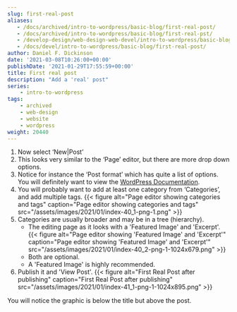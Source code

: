 ```yaml
---
slug: first-real-post
aliases:
   - /docs/archived/intro-to-wordpress/basic-blog/first-real-post/
   - /docs/archived/intro-to-wordpress/basic-blog/first-real-pst/
   - /develop-design/web-design-web-devel/intro-to-wordpress/basic-blog/first-real-post/
   - /docs/devel/intro-to-wordpress/basic-blog/first-real-post/
author: Daniel F. Dickinson
date: '2021-03-08T10:26:00+00:00'
publishDate: '2021-01-29T17:55:59+00:00'
title: First real post
description: "Add a 'real' post"
series:
    - intro-to-wordpress
tags:
    - archived
    - web-design
    - website
    - wordpress
weight: 20440
---
```


1. Now select ‘New|Post’
2. This looks very similar to the ‘Page’ editor, but there are more drop down options.
3. Notice for instance the ‘Post format’ which has quite a list of options. You will definitely want to view the [WordPress Documentation](https://wordpress.org/support/).
4. You will probably want to add at least one category from ‘Categories’, and add multiple tags.
   {{< figure alt="Page editor showing categories and tags" caption="Page editor showing categories and tags" src="/assets/images/2021/01/index-40_1-png-1.png" >}}
5. Categories are usually broader and may be in a tree (hierarchy).
   * The editing page as it looks with a 'Featured Image' and 'Excerpt'.
     {{< figure alt="Page editor showing 'Featured Image' and 'Excerpt'" caption="Page editor showing 'Featured Image' and 'Excerpt'" src="/assets/images/2021/01/index-40_2-png-1-1024x679.png" >}}
   * Both are optional.
   * A 'Featured Image' is highly recommended.
6. Publish it and 'View Post'.
   {{< figure alt="First Real Post after publishing" caption="First Real Post after publishing" src="/assets/images/2021/01/index-41_1-png-1-1024x895.png" >}}

You will notice the graphic is below the title but above the post.
